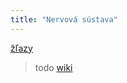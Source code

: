 ```yaml
---
title: "Nervová sústava"
---
```


[žľazy](bio/žľazy.md)

> todo [wiki](https://en.wikipedia.org/wiki/Nervous_system)